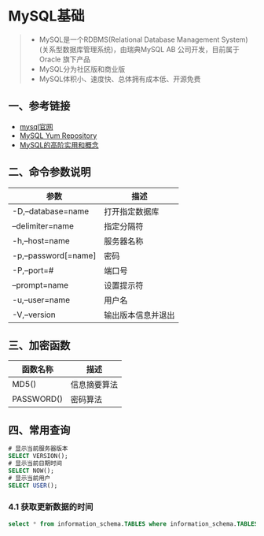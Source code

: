 # MySQL基础

> - MySQL是一个RDBMS(Relational Database Management System)(关系型数据库管理系统)，由瑞典MySQL AB 公司开发，目前属于 Oracle 旗下产品
> - MySQL分为社区版和商业版
> - MySQL体积小、速度快、总体拥有成本低、开源免费

## 一、参考链接
- [mysql官网](https://dev.mysql.com)
- [MySQL Yum Repository](https://dev.mysql.com/doc/refman/5.7/en/linux-installation-yum-repo.html#yum-repo-select-series)
- [MySQL的高阶实用和概念](http://chars.tech/2017/05/29/mysql-advanced-study/?hmsr=toutiao.io&utm_medium=toutiao.io&utm_source=toutiao.io)


## 二、命令参数说明
| 参数 |	描述 | 
| ---- | ---- |
| -D,–database=name	| 打开指定数据库| 
| –delimiter=name	| 指定分隔符| 
| -h,–host=name| 	服务器名称| 
| -p,–password[=name]	| 密码| 
| -P,–port=# | 	端口号| 
| –prompt=name | 	设置提示符| 
| -u,–user=name | 	用户名| 
| -V,–version	| 输出版本信息并退出| 

## 三、加密函数
| 函数名称	| 描述 | 
| ---- | ---- |
| MD5()	| 信息摘要算法 | 
| PASSWORD() |	密码算法 | 

## 四、常用查询
```sql
# 显示当前服务器版本
SELECT VERSION(); 
# 显示当前日期时间
SELECT NOW();
# 显示当前用户 
SELECT USER();
```

### 4.1 获取更新数据的时间
```sql
select * from information_schema.TABLES where information_schema.TABLES.TABLE_SCHEMA = '数据库名' and information_schema.TABLES.TABLE_NAME = '表名';
```